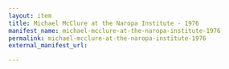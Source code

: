 ```yaml
---
layout: item
title: Michael McClure at the Naropa Institute - 1976
manifest_name: michael-mcclure-at-the-naropa-institute-1976
permalink: michael-mcclure-at-the-naropa-institute-1976
external_manifest_url: 

---
```

<!-- Add an essay or interpretive material below this line,
using HTML or markdown.  Do not modify this file above this line -->
